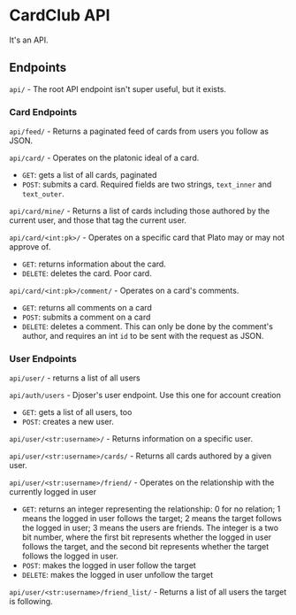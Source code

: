 # CardClub API
It's an API.

## Endpoints

`api/` - The root API endpoint isn't super useful, but it exists.

### Card Endpoints

`api/feed/` - Returns a paginated feed of cards from users you follow as JSON.

`api/card/` - Operates on the platonic ideal of a card.

 - `GET`: gets a list of all cards, paginated
 - `POST`: submits a card. Required fields are two strings, `text_inner` and `text_outer`.

`api/card/mine/` - Returns a list of cards including those authored by the current user, and those that tag the current user.

`api/card/<int:pk>/` - Operates on a specific card that Plato may or may not approve of.

- `GET`: returns information about the card.
- `DELETE`: deletes the card. Poor card.

`api/card/<int:pk>/comment/` - Operates on a card's comments.

- `GET`: returns all comments on a card
- `POST`: submits a comment on a card
- `DELETE`: deletes a comment. This can only be done by the comment's author, and requires an int `id` to be sent with the request as JSON.

### User Endpoints

`api/user/` - returns a list of all users

`api/auth/users` - Djoser's user endpoint. Use this one for account creation

- `GET`: gets a list of all users, too
- `POST`: creates a new user.

`api/user/<str:username>/` - Returns information on a specific user.

`api/user/<str:username>/cards/` - Returns all cards authored by a given user.

`api/user/<str:username>/friend/` - Operates on the relationship with the currently logged in user

- `GET`: returns an integer representing the relationship: 0 for no relation; 1 means the logged in user follows the target; 2 means the target follows the logged in user; 3 means the users are friends. The integer is a two bit number, where the first bit represents whether the logged in user follows the target, and the second bit represents whether the target follows the logged in user.
- `POST`: makes the logged in user follow the target
- `DELETE`: makes the logged in user unfollow the target

`api/user/<str:username>/friend_list/` - Returns a list of all users the target is following.